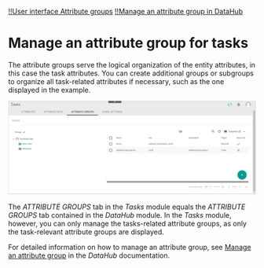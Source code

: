 [!!User interface Attribute groups](../UserInterface/02c_AttributeGroups.md)
[!!Manage an attribute group in DataHub](../../DataHub/Integration/03_ManageAttributeGroups.md)

# Manage an attribute group for tasks

The attribute groups serve the logical organization of the entity attributes, in this case the task attributes. You can create additional groups or subgroups to organize all task-related attributes if necessary, such as the one displayed in the example.

![Tasks attribute groups](../../Assets/Screenshots/Tasks/Settings/AttributeGroups/AttributeGroupsTasks.png "[Tasks attribute groups]")

[comment]: <> (Sebi: Was könnte eine typische Attributgruppe für Tasks sein? Was wäre eine praktische "Anwendung" für eine Attributgruppe?)

The *ATTRIBUTE GROUPS* tab in the *Tasks* module equals the *ATTRIBUTE GROUPS* tab contained in the *DataHub* module. In the *Tasks* module, however, you can only manage the tasks-related attribute groups, as only the task-relevant attribute groups are displayed. 

For detailed information on how to manage an attribute group, see [Manage an attribute group](../../DataHub/Integration/03_ManageAttributeGroups.md) in the *DataHub* documentation.



